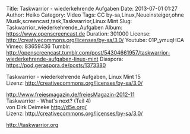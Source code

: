 Title: Taskwarrior - wiederkehrende Aufgaben
Date: 2013-07-01 01:27
Author: Heiko
Category: Video
Tags: CC by-sa,Linux,Neueinsteiger,ohne Musik,screencast,task,Taskwarrior,Linux Mint
Slug: Taskwarrior_wiederkehrende_Aufgaben
Album: https://www.openscreencast.de
Duration: 301000
License: http://creativecommons.org/licenses/by-sa/3.0/
Youtube: 01P_ymuqHCA
Vimeo: 83659436
Tumblr: http://openscreencast.tumblr.com/post/54304661957/taskwarrior-wiederkehrende-aufgaben-linux-mint
Diaspora: https://pod.geraspora.de/posts/1373380

Taskwarrior - wiederkehrende Aufgaben, Linux Mint 15  
Lizenz: <http://creativecommons.org/licenses/by-sa/3.0/>  
  
<http://www.freiesmagazin.de/freiesMagazin-2012-11>  
Taskwarrior - What's next? (Teil 4)  
von Dirk Deimeke <http://d5e.org/>  
Lizenz: <http://creativecommons.org/licenses/by-sa/3.0/>  
  
<http://taskwarrior.org>

